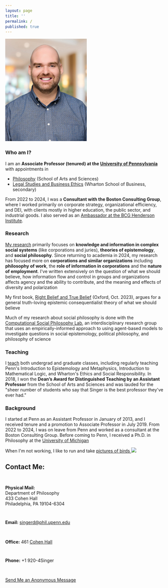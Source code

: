 ```yaml
---
layout: page
title: ''
permalink: /
published: true
---
```

<div style="width: 100%;" markdown="1">

<dl class="captioned-img alignright" style="max-width:260px">
  
  <dt><img src="images/DanSinger2024web.jpg" alt="Picture of Daniel J. Singer" /></dt>
  
</dl>

### Who am I?

I am an **Associate Professor (tenured) at the [University of Pennsylvania](https://www.upenn.edu/)** with appointments in
 - [Philosophy](http://philosophy.sas.upenn.edu/) (School of Arts and Sciences)
 - [Legal Studies and Business Ethics](https://lgst.wharton.upenn.edu/) (Wharton School of Business, secondary)

From 2022 to 2024, I was a **Consultant with the Boston Consulting Group**, where I worked primarily on corporate strategy, organizational efficiency, and DEI, with clients mostly in higher education, the public sector, and industrial goods. I also served as an [Ambassador at the BCG Henderson Institute](https://bcghendersoninstitute.com/). 

### Research

[My research](http://www.danieljsinger.com/research/) primarily focuses on **knowledge and information in complex social systems** (like corporations and juries), **theories of epistemology**, and **social philosophy**. Since returning to academia in 2024, my research has focused more on **corporations and similar organizations** including **philosophy of work**, the **role of information in corporations** and the **nature of employment**. I've written extensively on the question of what we should believe, how information flow and control in groups and organizations affects agency and the ability to contribute, and the meaning and effects of diversity and polarization

My first book, [Right Belief and True Belief](https://global.oup.com/academic/product/right-belief-and-true-belief-9780197660386?cc=us&lang=en&) (Oxford, Oct. 2023), argues for a general truth-loving epistemic consequentialist theory of what we should believe

Much of my research about social philosophy is done with the [Computational Social Philosophy Lab](/CSPL/), an interdisciplinary research group that uses an empirically-informed approach to using agent-based models to investigate questions in social epistemology, political philosophy, and philosophy of science 

### Teaching

I [teach](/teaching/) both undergrad and graduate classes, including regularly teaching Penn's Introduction to Epistemology and Metaphysics, Introduction to Mathematical Logic, and Wharton's Ethics and Social Responsibility. In 2018, I won the **Dean’s Award for Distinguished Teaching by an Assistant Professor** from the School of Arts and Sciences and was lauded for the "sheer number of students who say that Singer is the best professor they've ever had."

### Background

I started at Penn as an Assistant Professor in January of 2013, and I received tenure and a promotion to Associate Professor in July 2019. From 2022 to 2024, I was on leave from Penn and worked as a consultant at the Boston Consulting Group. Before coming to Penn, I received a Ph.D. in Philosophy at the [University of Michigan](http://www.lsa.umich.edu/philosophy/)

When I'm not working, I like to run and take <a target="_blank" href="https://www.instagram.com/philosophydan/">pictures of birds  <img style="height:.8em;vertical-align:baseline;" src="http://www.danieljsinger.com/images/instaicon.png" /></a>


<a id="contact"></a>
<h2>Contact Me:</h2>

<div class="grid-container outline">
  <div class="row" style="padding-bottom: 1em">
    <div class="col-2" style="padding-top: 1em;">
    <p><b>Physical Mail:</b><br />
      Department of Philosophy<br />
      433 Cohen Hall<br />
      Philadelphia, PA 19104-6304</p>
    </div>
    <div class="col-2" style="padding-top: 1em;">
      <p><b>Email:</b> <a href="mailto:singerd@phil.upenn.edu">singerd@phil.upenn.edu</a></p>
      <br />
      <p><b>Office:</b> 461 <a href="http://www.facilities.upenn.edu/maps/locations/cohen-hall-claudia">Cohen Hall</a></p>
    </div>
    <div class="col-2" style="padding-top: 1em;">
      <p><b>Phone:</b> +1 920-4Singer</p>
      <br />
      <p><a href="http://www.danieljsinger.com/anonmessage/">Send Me an Anonymous Message</a></p>
    </div>
  </div>
</div>
